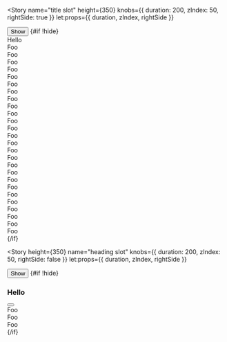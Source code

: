 <script lang="ts">
  import ShowHide from '$lib/functions/ShowHide.svelte';
  import Button from '$lib/ui/Button.svelte';
  import Slideover from '$lib/ui/Slideover.svelte';
  import { Story } from 'kitbook';
</script>

<Story
  name="title slot"
  height={350}
  knobs={{ duration: 200, zIndex: 50, rightSide: true }}
  let:props={{ duration, zIndex, rightSide }}
>
  <ShowHide let:show={hide} let:toggle>
    <Button onclick={toggle}>Show</Button>
    {#if !hide}
      <Slideover {duration} {zIndex} side={rightSide ? 'right' : 'left'} on:close={toggle}>
        <div slot="title">Hello</div>
        <div class="p-3">Foo</div>
        <div class="p-3">Foo</div>
        <div class="p-3">Foo</div>
        <div class="p-3">Foo</div>
        <div class="p-3">Foo</div>
        <div class="p-3">Foo</div>
        <div class="p-3">Foo</div>
        <div class="p-3">Foo</div>
        <div class="p-3">Foo</div>
        <div class="p-3">Foo</div>
        <div class="p-3">Foo</div>
        <div class="p-3">Foo</div>
        <div class="p-3">Foo</div>
        <div class="p-3">Foo</div>
        <div class="p-3">Foo</div>
        <div class="p-3">Foo</div>
        <div class="p-3">Foo</div>
        <div class="p-3">Foo</div>
        <div class="p-3">Foo</div>
        <div class="p-3">Foo</div>
        <div class="p-3">Foo</div>
        <div class="p-3">Foo</div>
        <div class="p-3">Foo</div>
        <div class="p-3">Foo</div>
        <div class="p-3">Foo</div>
        <div class="p-3">Foo</div>
      </Slideover>
    {/if}
  </ShowHide>
</Story>

<Story
  height={350}
  name="heading slot"
  knobs={{ duration: 200, zIndex: 50, rightSide: false }}
  let:props={{ duration, zIndex, rightSide }}
>
  <ShowHide let:show={hide} let:toggle>
    <Button onclick={toggle}>Show</Button>
    {#if !hide}
      <Slideover {duration} {zIndex} side={rightSide ? 'right' : 'left'} on:close={toggle}>
        <!-- <div class="text-lg font-medium text-gray-900 p-3 border-b border-gray-300" slot="heading">
          Hello
        </div> -->
        <div slot="heading" class="flex items-start justify-between border-b border-gray-300">
          <h3 class="text-lg font-medium text-gray-900 p-3" id="modal-headline">Hello</h3>
          <button
            on:click={toggle}
            type="button"
            class="text-gray-400 px-3 py-4 flex hover:text-gray-500 focus:outline-none
      focus:text-gray-500 transition ease-in-out duration-150"
            aria-label="Close"
          >
            <span class="i-fa-solid-times text-lg" /></button
          >
        </div>
        <div class="p-3">Foo</div>
        <div class="p-3">Foo</div>
        <div class="p-3">Foo</div>
      </Slideover>
    {/if}
  </ShowHide>
</Story>
